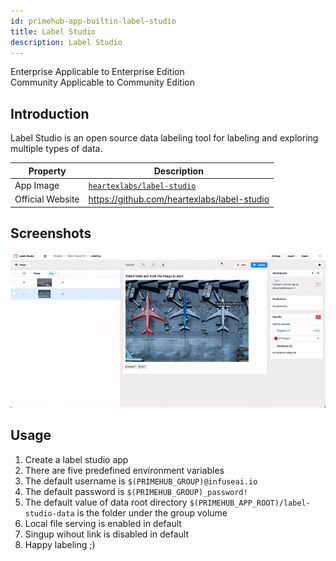 ```yaml
---
id: primehub-app-builtin-label-studio
title: Label Studio
description: Label Studio
---
```

<div class="label-sect">
  <div class="ee-only tooltip">Enterprise
    <span class="tooltiptext">Applicable to Enterprise Edition</span>
  </div>
  <div class="ce-only tooltip">Community
    <span class="tooltiptext">Applicable to Community Edition</span>
  </div>
</div>


## Introduction

Label Studio is an open source data labeling tool for labeling and exploring multiple types of data.

Property    | Description
------------|------
App Image | [`heartexlabs/label-studio`](https://hub.docker.com/r/heartexlabs/label-studio)
Official Website  | https://github.com/heartexlabs/label-studio

## Screenshots
![](assets/primehub-app-builtin-label-studio.gif)

## Usage

1. Create a label studio app
2. There are five predefined environment variables
3. The default username is `$(PRIMEHUB_GROUP)@infuseai.io`
4. The default password is `$(PRIMEHUB_GROUP)_password!`
5. The default value of data root directory `$(PRIMEHUB_APP_ROOT)/label-studio-data` is the folder under the group volume
6. Local file serving is enabled in default
7. Singup wihout link is disabled in default
8. Happy labeling ;)




